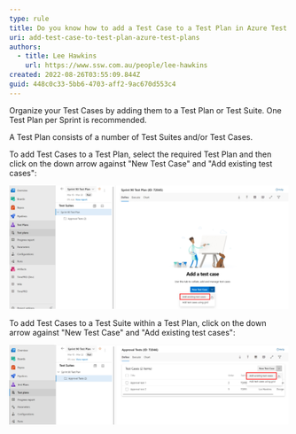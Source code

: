 ```yaml
---
type: rule
title: Do you know how to add a Test Case to a Test Plan in Azure Test Plans?
uri: add-test-case-to-test-plan-azure-test-plans
authors:
  - title: Lee Hawkins
    url: https://www.ssw.com.au/people/lee-hawkins
created: 2022-08-26T03:55:09.844Z
guid: 448c0c33-5bb6-4703-aff2-9ac670d553c4
---
```

Organize your Test Cases by adding them to a Test Plan or Test Suite. 
One Test Plan per Sprint is recommended.

A Test Plan consists of a number of Test Suites and/or Test Cases.

<!--endintro-->

To add Test Cases to a Test Plan, select the required Test Plan and then click on the down arrow against "New Test Case" and "Add existing test cases":

![Figure: Adding test cases to an empty Test Plan in Azure Test Plans](/rules/add-test-case-to-test-plan-azure-test-plans/add-test-cases-to-test-plan.jpg)

To add Test Cases to a Test Suite within a Test Plan, click on the down arrow against "New Test Case" and "Add existing test cases":

![Figure: Adding test cases to a Test Suite in Azure Test Plans](/rules/add-test-case-to-test-plan-azure-test-plans/add-test-cases-to-test-suite.jpg)
